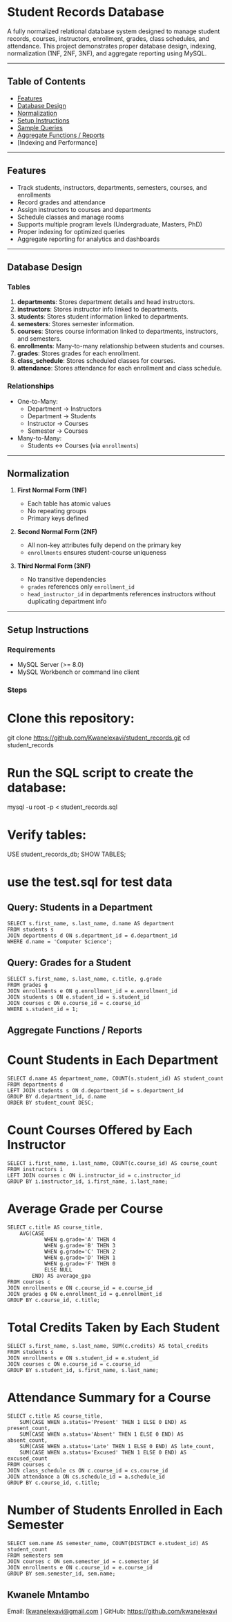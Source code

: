 # Student Records Database

A fully normalized relational database system designed to manage student records, courses, instructors, enrollment, grades, class schedules, and attendance. This project demonstrates proper database design, indexing, normalization (1NF, 2NF, 3NF), and aggregate reporting using MySQL.

---

## Table of Contents

- [Features](#features)  
- [Database Design](#database-design)  
- [Normalization](#normalization)  
- [Setup Instructions](#setup-instructions)  
- [Sample Queries](#sample-queries)  
- [Aggregate Functions / Reports](#aggregate-functions--reports)  
- [Indexing and Performance] 

---

## Features

- Track students, instructors, departments, semesters, courses, and enrollments  
- Record grades and attendance  
- Assign instructors to courses and departments  
- Schedule classes and manage rooms  
- Supports multiple program levels (Undergraduate, Masters, PhD)  
- Proper indexing for optimized queries  
- Aggregate reporting for analytics and dashboards  

---

## Database Design

### Tables

1. **departments**: Stores department details and head instructors.  
2. **instructors**: Stores instructor info linked to departments.  
3. **students**: Stores student information linked to departments.  
4. **semesters**: Stores semester information.  
5. **courses**: Stores course information linked to departments, instructors, and semesters.  
6. **enrollments**: Many-to-many relationship between students and courses.  
7. **grades**: Stores grades for each enrollment.  
8. **class_schedule**: Stores scheduled classes for courses.  
9. **attendance**: Stores attendance for each enrollment and class schedule.  

### Relationships

- One-to-Many:  
  - Department → Instructors  
  - Department → Students  
  - Instructor → Courses  
  - Semester → Courses  
- Many-to-Many:  
  - Students ↔ Courses (via `enrollments`)  

---

## Normalization

1. **First Normal Form (1NF)**  
   - Each table has atomic values  
   - No repeating groups  
   - Primary keys defined  

2. **Second Normal Form (2NF)**  
   - All non-key attributes fully depend on the primary key  
   - `enrollments` ensures student-course uniqueness  

3. **Third Normal Form (3NF)**  
   - No transitive dependencies  
   - `grades` references only `enrollment_id`  
   - `head_instructor_id` in departments references instructors without duplicating department info  

---

## Setup Instructions

### Requirements


  - MySQL Server (>= 8.0)  
  - MySQL Workbench or command line client  

### Steps

# Clone this repository:


  git clone https://github.com/Kwanelexavi/student_records.git
  cd student_records


# Run the SQL script to create the database:


  mysql -u root -p < student_records.sql


# Verify tables:

  USE student_records_db;
  SHOW TABLES;

# use the test.sql for test data

## Query: Students in a Department
    SELECT s.first_name, s.last_name, d.name AS department
    FROM students s
    JOIN departments d ON s.department_id = d.department_id
    WHERE d.name = 'Computer Science';

## Query: Grades for a Student
    SELECT s.first_name, s.last_name, c.title, g.grade
    FROM grades g
    JOIN enrollments e ON g.enrollment_id = e.enrollment_id
    JOIN students s ON e.student_id = s.student_id
    JOIN courses c ON e.course_id = c.course_id
    WHERE s.student_id = 1;

## Aggregate Functions / Reports
# Count Students in Each Department

    SELECT d.name AS department_name, COUNT(s.student_id) AS student_count
    FROM departments d
    LEFT JOIN students s ON d.department_id = s.department_id
    GROUP BY d.department_id, d.name
    ORDER BY student_count DESC;

# Count Courses Offered by Each Instructor

    SELECT i.first_name, i.last_name, COUNT(c.course_id) AS course_count
    FROM instructors i
    LEFT JOIN courses c ON i.instructor_id = c.instructor_id
    GROUP BY i.instructor_id, i.first_name, i.last_name;

# Average Grade per Course

    SELECT c.title AS course_title,
        AVG(CASE 
                WHEN g.grade='A' THEN 4
                WHEN g.grade='B' THEN 3
                WHEN g.grade='C' THEN 2
                WHEN g.grade='D' THEN 1
                WHEN g.grade='F' THEN 0
                ELSE NULL
            END) AS average_gpa
    FROM courses c
    JOIN enrollments e ON c.course_id = e.course_id
    JOIN grades g ON e.enrollment_id = g.enrollment_id
    GROUP BY c.course_id, c.title;

# Total Credits Taken by Each Student
   
    SELECT s.first_name, s.last_name, SUM(c.credits) AS total_credits
    FROM students s
    JOIN enrollments e ON s.student_id = e.student_id
    JOIN courses c ON e.course_id = c.course_id
    GROUP BY s.student_id, s.first_name, s.last_name;

# Attendance Summary for a Course
   
    SELECT c.title AS course_title,
        SUM(CASE WHEN a.status='Present' THEN 1 ELSE 0 END) AS present_count,
        SUM(CASE WHEN a.status='Absent' THEN 1 ELSE 0 END) AS absent_count,
        SUM(CASE WHEN a.status='Late' THEN 1 ELSE 0 END) AS late_count,
        SUM(CASE WHEN a.status='Excused' THEN 1 ELSE 0 END) AS excused_count
    FROM courses c
    JOIN class_schedule cs ON c.course_id = cs.course_id
    JOIN attendance a ON cs.schedule_id = a.schedule_id
    GROUP BY c.course_id, c.title;

# Number of Students Enrolled in Each Semester
   
    SELECT sem.name AS semester_name, COUNT(DISTINCT e.student_id) AS student_count
    FROM semesters sem
    JOIN courses c ON sem.semester_id = c.semester_id
    JOIN enrollments e ON c.course_id = e.course_id
    GROUP BY sem.semester_id, sem.name;




## Kwanele Mntambo
Email: [kwanelexavi@gmail.com
]
GitHub: https://github.com/kwanelexavi

